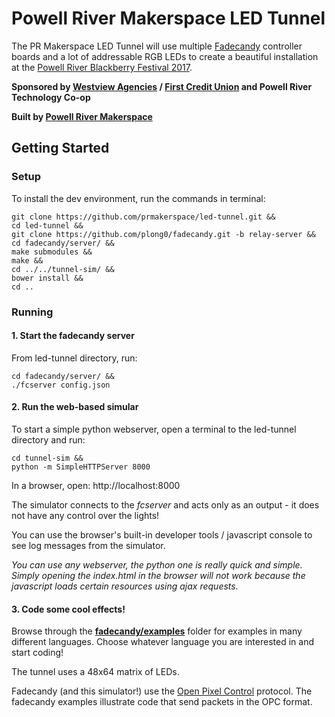 # Powell River Makerspace LED Tunnel

The PR Makerspace LED Tunnel will use multiple [Fadecandy](https://learn.adafruit.com/led-art-with-fadecandy/intro) controller boards and a lot of addressable RGB LEDs to create a beautiful installation at the [Powell River Blackberry Festival 2017](http://www.powellriver.info/calendar/index.php?option=com_k2&view=item&id=300:blackberry-festival&Itemid=676).

**Sponsored by [Westview Agencies](http://www.westviewagencies.ca/) / [First Credit Union](https://www.firstcu.ca/) and Powell River Technology Co-op**

**Built by [Powell River Makerspace](http://prmakerspace.com)**

## Getting Started

### Setup

To install the dev environment, run the commands in terminal:

```
git clone https://github.com/prmakerspace/led-tunnel.git &&
cd led-tunnel &&
git clone https://github.com/plong0/fadecandy.git -b relay-server &&
cd fadecandy/server/ &&
make submodules &&
make &&
cd ../../tunnel-sim/ &&
bower install &&
cd ..
```

### Running

#### 1. Start the fadecandy server

From led-tunnel directory, run:

```
cd fadecandy/server/ &&
./fcserver config.json
```

#### 2. Run the web-based simular

To start a simple python webserver, open a terminal to the led-tunnel directory and run:

```
cd tunnel-sim &&
python -m SimpleHTTPServer 8000
```

In a browser, open: http://localhost:8000

The simulator connects to the *fcserver* and acts only as an output - it does not have any control over the lights!

You can use the browser's built-in developer tools / javascript console to see log messages from the simulator.

*You can use any webserver, the python one is really quick and simple.  Simply opening the index.html in the browser will not work because the javascript loads certain resources using ajax requests.*


#### 3. Code some cool effects!

Browse through the **[fadecandy/examples](https://github.com/plong0/fadecandy/tree/master/examples)** folder for examples in many different languages.  Choose whatever language you are interested in and start coding!

The tunnel uses a 48x64 matrix of LEDs.

Fadecandy (and this simulator!) use the [Open Pixel Control](http://openpixelcontrol.org/) protocol.  The fadecandy examples illustrate code that send packets in the OPC format.
